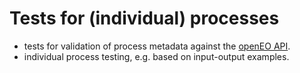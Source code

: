 # Tests for (individual) processes

- tests for validation of process metadata against the [openEO API](https://openeo.org/).
- individual process testing, e.g. based on input-output examples.
